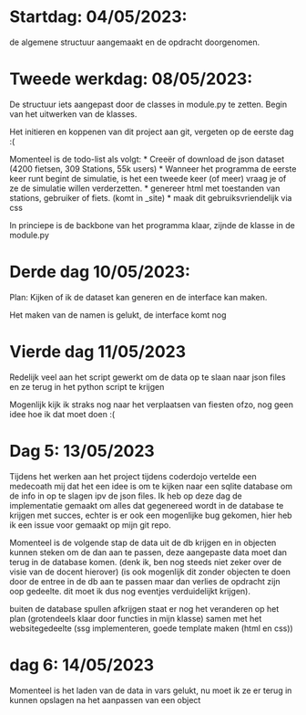 # Startdag: 04/05/2023:
de algemene structuur aangemaakt en de opdracht doorgenomen.

# Tweede werkdag: 08/05/2023:

De structuur iets aangepast door de classes in module.py te zetten. Begin van het uitwerken van de klasses. 

Het initieren en koppenen van dit project aan git, vergeten op de eerste dag :( 

Momenteel is de todo-list als volgt:
    * Creeër of download de json dataset (4200 fietsen, 309 Stations, 55k users)
    * Wanneer het programma de eerste keer runt begint de simulatie, is het een tweede keer (of meer) vraag je of ze de simulatie willen verderzetten.
    * genereer html met toestanden van stations, gebruiker of fiets. (komt in _site)
    * maak dit gebruiksvriendelijk via css

In princiepe is de backbone van het programma klaar, zijnde de klasse in de module.py

# Derde dag 10/05/2023:

Plan: Kijken of ik de dataset kan generen en de interface kan maken.

Het maken van de namen is gelukt, de interface komt nog

# Vierde dag 11/05/2023

Redelijk veel aan het script gewerkt om de data op te slaan naar json files en ze terug in het python script te krijgen

Mogenlijk kijk ik straks nog naar het verplaatsen van fiesten ofzo, nog geen idee hoe ik dat moet doen :(

# Dag 5: 13/05/2023

Tijdens het werken aan het project tijdens coderdojo vertelde een medecoath mij dat het een idee is om te kijken naar een sqlite database om de info in op te slagen ipv de json files. Ik heb op deze dag de implementatie gemaakt om alles dat gegenereed wordt in de database te krijgen met succes, echter is er ook een mogenlijke bug gekomen, hier heb ik een issue voor gemaakt op mijn git repo. 

Momenteel is de volgende stap de data uit de db krijgen en in objecten kunnen steken om de dan aan te passen, deze aangepaste data moet dan terug in de database komen. (denk ik, ben nog steeds niet zeker over de visie van de docent hierover) (is ook mogenlijk dit zonder objecten te doen door de entree in de db aan te passen maar dan verlies de opdracht zijn oop gedeelte. dit moet ik dus nog eventjes verduidelijkt krijgen).

buiten de database spullen afkrijgen staat er nog het veranderen op het plan (grotendeels klaar door functies in mijn klasse) samen met het websitegedeelte (ssg implementeren, goede template maken (html en css))

# dag 6: 14/05/2023

Momenteel is het laden van de data in vars gelukt, nu moet ik ze er terug in kunnen opslagen na het aanpassen van een object
